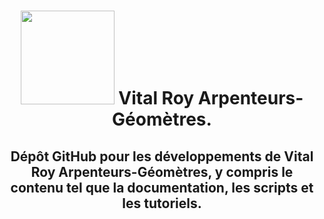 <div id="title" align="center">   <h1><img src="https://arpenteurs.ca/wp-content/uploads/2019/03/Logo-VR-A-G_sm.png" width="150"/> Vital Roy Arpenteurs-Géomètres. </h1></div>

<div id="header" align="center">
  <h2>Dépôt GitHub pour les développements de Vital Roy Arpenteurs-Géomètres, y compris le contenu tel que la documentation, les scripts et les tutoriels.</h2><br>
    <img src="https://www.jobillico.com/medias/exponent-banner/en/0/0/26403.jpg?1706284350" width="500/><br>
</div>
